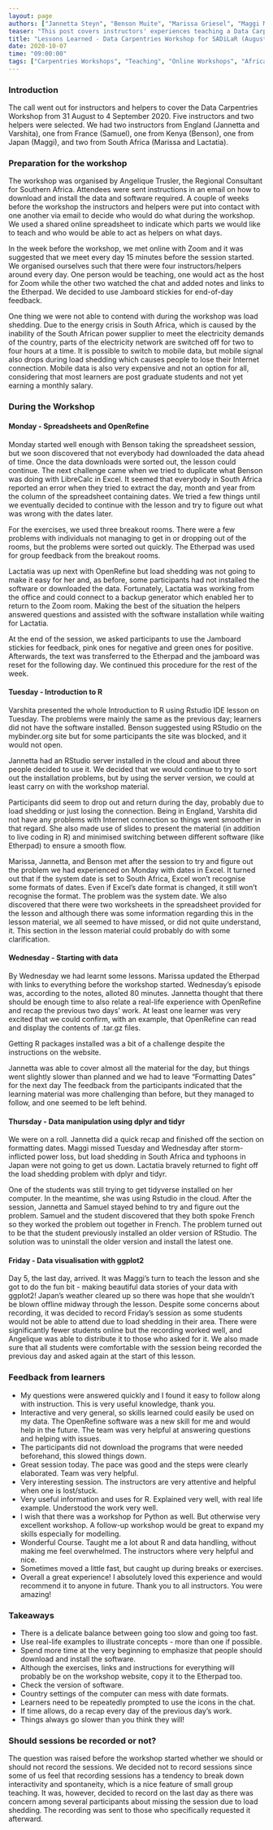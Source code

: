 ```yaml
---
layout: page
authors: ["Jannetta Steyn", "Benson Muite", "Marissa Griesel", "Maggi Mars", "Lactatia Motsuku", "Varshita Sher", "Marissa Griesel", "Samuel Lelièvre", "Angelique Trusler"]
teaser: "This post covers instructors' experiences teaching a Data Carpentries workshop for the South African Centre for Digital Language Resources in August 2020"
title: "Lessons Learned - Data Carpentries Workshop for SADiLaR (August 31, 2020)"
date: 2020-10-07
time: "09:00:00"
tags: ["Carpentries Workshops", "Teaching", "Online Workshops", "Africa"]
---
```




### Introduction

The call went out for instructors and helpers to cover the Data Carpentries Workshop from 31 August to 4 September 2020. Five instructors and two helpers were selected. We had two instructors from England (Jannetta and Varshita), one from France (Samuel), one from Kenya (Benson), one from Japan (Maggi), and two from South Africa (Marissa and Lactatia).

### Preparation for the workshop

The workshop was organised by Angelique Trusler, the Regional Consultant for Southern Africa.  Attendees were sent instructions in an email on how to download and install the data and software required. A couple of weeks before the workshop the instructors and helpers were put into contact with one another via email to decide who would do what during the workshop. We used a shared online spreadsheet to indicate which parts we would like to teach and who would be able to act as helpers on what days.

In the week before the workshop, we met online with Zoom and it was suggested that we meet every day 15 minutes before the session started. We organised ourselves such that there were four instructors/helpers around every day. One person would be teaching, one would act as the host for Zoom while the other two watched the chat and added notes and links to the Etherpad. We decided to use Jamboard stickies for end-of-day feedback.

One thing we were not able to contend with during the workshop was load shedding. Due to the energy crisis in South Africa, which is caused by the inability of the South African power supplier to meet the electricity demands of the country, parts of the electricity network are switched off for two to four hours at a time. It is possible to switch to mobile data, but mobile signal also drops during load shedding which causes people to lose their Internet connection. Mobile data is also very expensive and not an option for all, considering that most learners are post graduate students and not yet earning a monthly salary.

### During the Workshop

#### Monday - Spreadsheets and OpenRefine

Monday started well enough with Benson taking the spreadsheet session, but we soon discovered that not everybody had downloaded the data ahead of time. Once the data downloads were sorted out, the lesson could continue. The next challenge came when we tried to duplicate what Benson was doing with LibreCalc in Excel. It seemed that everybody in South Africa reported an error when they tried to extract the day, month and year from the column of the spreadsheet containing dates. We tried a few things until we eventually decided to continue with the lesson and try to figure out what was wrong with the dates later.

For the exercises, we used three breakout rooms. There were a few problems with individuals not managing to get in or dropping out of the rooms, but the problems were sorted out quickly. The Etherpad was used for group feedback from the breakout rooms.

Lactatia was up next with OpenRefine but load shedding was not going to make it easy for her and, as before, some participants had not installed the software or downloaded the data. Fortunately, Lactatia was working from the office and could connect to a backup generator which enabled her to return to the Zoom room. Making the best of the situation the helpers answered questions and assisted with the software installation while waiting for Lactatia.

At the end of the session, we asked participants to use the Jamboard stickies for feedback, pink ones for negative and green ones for positive. Afterwards, the text was transferred to the Etherpad and the jamboard was reset for the following day. We continued this procedure for the rest of the week.

#### Tuesday - Introduction to R

Varshita presented the whole Introduction to R using Rstudio IDE lesson on Tuesday. The problems were mainly the same as the previous day; learners did not have the software installed. Benson suggested using RStudio on the mybinder.org site but for some participants the site was blocked, and it would not open.

Jannetta had an RStudio server installed in the cloud and about three people decided to use it. We decided that we would continue to try to sort out the installation problems, but by using the server version, we could at least carry on with the workshop material.

Participants did seem to drop out and return during the day, probably due to load shedding or just losing the connection. Being in England, Varshita did not have any problems with Internet connection so things went smoother in that regard. She also made use of slides to present the material (in addition to live coding in R) and minimised switching between different software (like Etherpad) to ensure a smooth flow. 

Marissa, Jannetta, and Benson met after the session to try and figure out the problem we had experienced on Monday with dates in Excel. It turned out that if the system date is set to South Africa, Excel won’t recognise some formats of dates. Even if Excel’s date format is changed, it still won’t recognise the format. The problem was the system date. We also discovered that there were two worksheets in the spreadsheet provided for the lesson and although there was some information regarding this in the lesson material, we all seemed to have missed, or did not quite understand, it. This section in the lesson material could probably do with some clarification.

#### Wednesday - Starting with data

By Wednesday we had learnt some lessons. Marissa updated the Etherpad with links to everything before the workshop started. Wednesday’s episode was, according to the notes, alloted 80 minutes. Jannetta thought that there should be enough time to also relate a real-life experience with OpenRefine and recap the previous two days’ work. At least one learner was very excited that we could confirm, with an example, that OpenRefine can read and display the contents of .tar.gz files.

Getting R packages installed was a bit of a challenge despite the instructions on the website.

Jannetta was able to cover almost all the material for the day, but things went slightly slower than planned and we had to leave “Formatting Dates” for the next day
The feedback from the participants indicated that the learning material was more challenging than before, but they managed to follow, and one seemed to be left behind.

#### Thursday - Data manipulation using dplyr and tidyr

We were on a roll. Jannetta did a quick recap and finished off the section on formatting dates. Maggi missed Tuesday and Wednesday after storm-inflicted power loss, but load shedding in South Africa and typhoons in Japan were not going to get us down. Lactatia bravely returned to fight off the load shedding problem with dplyr and tidyr.

One of the students was still trying to get tidyverse installed on her computer. In the meantime, she was using Rstudio in the cloud. After the session, Jannetta and Samuel stayed behind to try and figure out the problem. Samuel and the student discovered that they both spoke French so they worked the problem out together in French. The problem turned out to be that the student previously installed an older version of RStudio. The solution was to uninstall the older version and install the latest one.

#### Friday - Data visualisation with ggplot2

Day 5, the last day, arrived. It was Maggi’s turn to teach the lesson and she got to do the fun bit - making beautiful data stories of your data with ggplot2! Japan’s weather cleared up so there was hope that she wouldn’t be blown offline midway through the lesson. Despite some concerns about recording, it was decided to record Friday’s session as some students would not be able to attend due to load shedding in their area. There were significantly fewer students online but the recording worked well, and Angelique was able to distribute it to those who asked for it. We also made sure that all students were comfortable with the session being recorded the previous day and asked again at the start of this lesson.

### Feedback from learners

* My questions were answered quickly and I found it easy to follow along with instruction. This is very useful knowledge, thank you.
* Interactive and very general, so skills learned could easily be used on my data. The OpenRefine software was a new skill for me and would help in the future. The team was very helpful at answering questions and helping with issues. 
* The participants did not download the programs that were needed beforehand, this slowed things down.
* Great session today. The pace was good and the steps were clearly elaborated. Team was very helpful.
* Very interesting session. The instructors are very attentive and helpful when one is lost/stuck.
* Very useful information and uses for R. Explained very well, with real life example. Understood the work very well.
* I wish that there was a workshop for Python as well. But otherwise very excellent workshop. A follow-up workshop would be great to expand my skills especially for modelling.
* Wonderful Course. Taught me a lot about R and data handling, without making me feel overwhelmed. The instructors where very helpful and nice.
* Sometimes moved a little fast, but caught up during breaks or exercises.
* Overall a great experience! I absolutely loved this experience and would recommend it to anyone in future. Thank you to all instructors. You were amazing!

### Takeaways

* There is a delicate balance between going too slow and going too fast.
* Use real-life examples to illustrate concepts - more than one if possible.
* Spend more time at the very beginning to emphasize that people should download and install the software.
* Although the exercises, links and instructions for everything will probably be on the workshop website, copy it to the Etherpad too.
* Check the version of software.
* Country settings of the computer can mess with date formats.
* Learners need to be repeatedly prompted to use the icons in the chat.
* If time allows, do a recap every day of the previous day’s work.
* Things always go slower than you think they will! 

### Should sessions be recorded or not?

The question was raised before the workshop started whether we should or should not record the sessions. We decided not to record sessions since some of us feel that recording sessions has a tendency to break down interactivity and spontaneity, which is a nice feature of small group teaching. It was, however, decided to record on the last day as there was concern among several participants about missing the session due to load shedding. The recording was sent to those who specifically requested it afterward.

